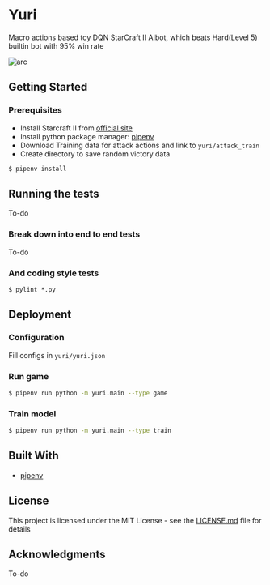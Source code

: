 # Yuri

Macro actions based toy DQN StarCraft II AIbot, which beats Hard(Level 5) builtin bot with 95% win rate 

![arc](images/yuri-arc.png)

## Getting Started

### Prerequisites

* Install Starcraft II from [official site](https://starcraft2.com/en-us/legacy-of-the-void/)
* Install python package manager: [pipenv](https://github.com/pypa/pipenv)
* Download Training data for attack actions and link to `yuri/attack_train`
* Create directory to save random victory data

```sh
$ pipenv install
```

## Running the tests

To-do

### Break down into end to end tests

To-do

### And coding style tests

```
$ pylint *.py
```

## Deployment

### Configuration

Fill configs in `yuri/yuri.json`

### Run game

```sh
$ pipenv run python -m yuri.main --type game 
```

### Train model

```sh
$ pipenv run python -m yuri.main --type train
```

## Built With

* [pipenv](https://github.com/pypa/pipenv)

## License

This project is licensed under the MIT License - see the [LICENSE.md](LICENSE) file for details

## Acknowledgments

To-do
